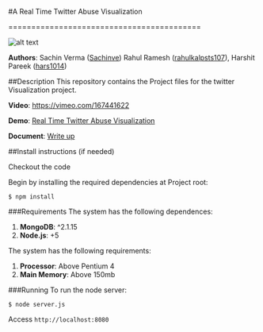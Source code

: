 #A Real Time Twitter Abuse Visualization

==========================================

![alt text](https://raw.githubusercontent.com/NYU-CS6313-SPRING2016/Group-11-Twitter-Verbal-Abuse/master/screenshotapp.png "Screenshot")

**Authors**: Sachin Verma ([Sachinve](https://github.com/Sachinve)) Rahul Ramesh ([rahulkalpsts107](https://github.com/rahulkalpsts107)), Harshit Pareek ([hars1014](https://github.com/hars1014))

##Description
This repository contains the Project files for the twitter
Visualization project.

**Video**: https://vimeo.com/167441622

**Demo**: [Real Time Twitter Abuse Visualization](https://twitterabusevis.herokuapp.com)

**Document**: [Write up](https://docs.google.com/a/nyu.edu/document/d/1-WKq0ZFl1h-N2R6Bk-kjpfILZj1k-0HSXsiSBkoMAUw/edit?usp=sharing)

##Install instructions (if needed)

Checkout the code

Begin by installing the required dependencies at Project root:

	$ npm install


###Requirements 
The system has the following dependences:

1. **MongoDB**: ^2.1.15 
2. **Node.js**: +5

The system has the following requirements:

1. **Processor**:  Above Pentium 4
1. **Main Memory**: Above 150mb

###Running
To run the node server:

	$ node server.js
Access `http://localhost:8080`

